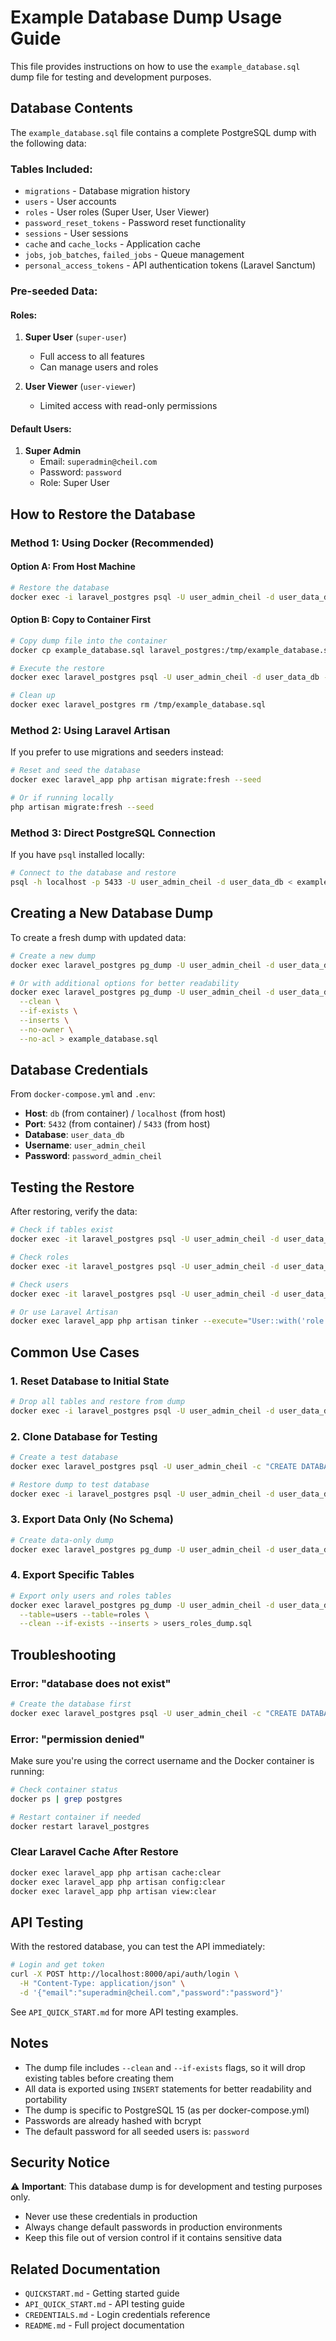 # Example Database Dump Usage Guide

This file provides instructions on how to use the `example_database.sql` dump file for testing and development purposes.

## Database Contents

The `example_database.sql` file contains a complete PostgreSQL dump with the following data:

### Tables Included:

-   `migrations` - Database migration history
-   `users` - User accounts
-   `roles` - User roles (Super User, User Viewer)
-   `password_reset_tokens` - Password reset functionality
-   `sessions` - User sessions
-   `cache` and `cache_locks` - Application cache
-   `jobs`, `job_batches`, `failed_jobs` - Queue management
-   `personal_access_tokens` - API authentication tokens (Laravel Sanctum)

### Pre-seeded Data:

#### Roles:

1. **Super User** (`super-user`)

    - Full access to all features
    - Can manage users and roles

2. **User Viewer** (`user-viewer`)
    - Limited access with read-only permissions

#### Default Users:

1. **Super Admin**
    - Email: `superadmin@cheil.com`
    - Password: `password`
    - Role: Super User

## How to Restore the Database

### Method 1: Using Docker (Recommended)

#### Option A: From Host Machine

```bash
# Restore the database
docker exec -i laravel_postgres psql -U user_admin_cheil -d user_data_db < example_database.sql
```

#### Option B: Copy to Container First

```bash
# Copy dump file into the container
docker cp example_database.sql laravel_postgres:/tmp/example_database.sql

# Execute the restore
docker exec laravel_postgres psql -U user_admin_cheil -d user_data_db -f /tmp/example_database.sql

# Clean up
docker exec laravel_postgres rm /tmp/example_database.sql
```

### Method 2: Using Laravel Artisan

If you prefer to use migrations and seeders instead:

```bash
# Reset and seed the database
docker exec laravel_app php artisan migrate:fresh --seed

# Or if running locally
php artisan migrate:fresh --seed
```

### Method 3: Direct PostgreSQL Connection

If you have `psql` installed locally:

```bash
# Connect to the database and restore
psql -h localhost -p 5433 -U user_admin_cheil -d user_data_db < example_database.sql
```

## Creating a New Database Dump

To create a fresh dump with updated data:

```bash
# Create a new dump
docker exec laravel_postgres pg_dump -U user_admin_cheil -d user_data_db --clean --if-exists --inserts > example_database.sql

# Or with additional options for better readability
docker exec laravel_postgres pg_dump -U user_admin_cheil -d user_data_db \
  --clean \
  --if-exists \
  --inserts \
  --no-owner \
  --no-acl > example_database.sql
```

## Database Credentials

From `docker-compose.yml` and `.env`:

-   **Host**: `db` (from container) / `localhost` (from host)
-   **Port**: `5432` (from container) / `5433` (from host)
-   **Database**: `user_data_db`
-   **Username**: `user_admin_cheil`
-   **Password**: `password_admin_cheil`

## Testing the Restore

After restoring, verify the data:

```bash
# Check if tables exist
docker exec -it laravel_postgres psql -U user_admin_cheil -d user_data_db -c "\dt"

# Check roles
docker exec -it laravel_postgres psql -U user_admin_cheil -d user_data_db -c "SELECT * FROM roles;"

# Check users
docker exec -it laravel_postgres psql -U user_admin_cheil -d user_data_db -c "SELECT id, name, email FROM users;"

# Or use Laravel Artisan
docker exec laravel_app php artisan tinker --execute="User::with('role')->get()"
```

## Common Use Cases

### 1. Reset Database to Initial State

```bash
# Drop all tables and restore from dump
docker exec -i laravel_postgres psql -U user_admin_cheil -d user_data_db < example_database.sql
```

### 2. Clone Database for Testing

```bash
# Create a test database
docker exec laravel_postgres psql -U user_admin_cheil -c "CREATE DATABASE user_data_db_test;"

# Restore dump to test database
docker exec -i laravel_postgres psql -U user_admin_cheil -d user_data_db_test < example_database.sql
```

### 3. Export Data Only (No Schema)

```bash
# Create data-only dump
docker exec laravel_postgres pg_dump -U user_admin_cheil -d user_data_db --data-only --inserts > example_data_only.sql
```

### 4. Export Specific Tables

```bash
# Export only users and roles tables
docker exec laravel_postgres pg_dump -U user_admin_cheil -d user_data_db \
  --table=users --table=roles \
  --clean --if-exists --inserts > users_roles_dump.sql
```

## Troubleshooting

### Error: "database does not exist"

```bash
# Create the database first
docker exec laravel_postgres psql -U user_admin_cheil -c "CREATE DATABASE user_data_db;"
```

### Error: "permission denied"

Make sure you're using the correct username and the Docker container is running:

```bash
# Check container status
docker ps | grep postgres

# Restart container if needed
docker restart laravel_postgres
```

### Clear Laravel Cache After Restore

```bash
docker exec laravel_app php artisan cache:clear
docker exec laravel_app php artisan config:clear
docker exec laravel_app php artisan view:clear
```

## API Testing

With the restored database, you can test the API immediately:

```bash
# Login and get token
curl -X POST http://localhost:8000/api/auth/login \
  -H "Content-Type: application/json" \
  -d '{"email":"superadmin@cheil.com","password":"password"}'
```

See `API_QUICK_START.md` for more API testing examples.

## Notes

-   The dump file includes `--clean` and `--if-exists` flags, so it will drop existing tables before creating them
-   All data is exported using `INSERT` statements for better readability and portability
-   The dump is specific to PostgreSQL 15 (as per docker-compose.yml)
-   Passwords are already hashed with bcrypt
-   The default password for all seeded users is: `password`

## Security Notice

⚠️ **Important**: This database dump is for development and testing purposes only.

-   Never use these credentials in production
-   Always change default passwords in production environments
-   Keep this file out of version control if it contains sensitive data

## Related Documentation

-   `QUICKSTART.md` - Getting started guide
-   `API_QUICK_START.md` - API testing guide
-   `CREDENTIALS.md` - Login credentials reference
-   `README.md` - Full project documentation
